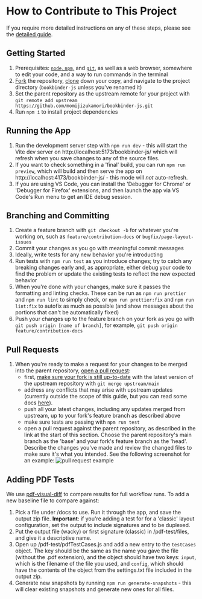 # How to Contribute to This Project

If you require more detailed instructions on any of these steps, please see the [detailed guide](/docs/contributing-details.md).

## Getting Started

1. Prerequisites: [`node`, `npm`,](https://nodejs.org/en/download/) and [`git`](https://docs.github.com/en/get-started/quickstart/set-up-git), as well as a web browser, somewhere to edit your code, and a way to run commands in the terminal
1. [Fork](https://docs.github.com/en/get-started/quickstart/fork-a-repo) the repository, [clone](https://docs.github.com/en/get-started/quickstart/fork-a-repo#cloning-your-forked-repository) down your copy, and navigate to the project directory (`bookbinder-js` unless you've renamed it)
1. Set the parent repository as the upstream remote for your project with `git remote add upstream https://github.com/momijizukamori/bookbinder-js.git`
1. Run `npm i` to install project dependencies

## Running the App

1. Run the development server step with `npm run dev` - this will start the Vite dev server on http://localhost:5173/bookbinder-js/ which will refresh when you save changes to any of the source files.
1. If you want to check something in a 'final' build, you can run `npm run preview`, which will build and then serve the app on http://localhost:4173/bookbinder-js/ - this mode will _not_ auto-refresh.
1. If you are using VS Code, you can install the 'Debugger for Chrome' or 'Debugger for Firefox' extensions, and then launch the app via VS Code's Run menu to get an IDE debug session.

## Branching and Committing

1. Create a feature branch with `git checkout -b` for whatever you're working on, such as `feature/contribution-docs` or `bugfix/page-layout-issues`
1. Commit your changes as you go with meaningful commit messages
1. Ideally, write tests for any new behavior you're introducting
1. Run tests with `npm run test` as you introduce changes; try to catch any breaking changes early and, as appropriate, either debug your code to find the problem or update the existing tests to reflect the new expected behavior
1. When you're done with your changes, make sure it passes the formatting and linting checks. These can be run as `npm run prettier` and `npm run lint` to simply check, or `npm run prettier:fix` and `npm run lint:fix` to autofix as much as possible (and show messages about the portions that can't be automatically fixed)
1. Push your changes up to the feature branch on your fork as you go with `git push origin [name of branch]`, for example, `git push origin feature/contribution-docs`

## Pull Requests

1. When you're ready to make a request for your changes to be merged into the parent repository, [open a pull request](https://docs.github.com/en/pull-requests/collaborating-with-pull-requests/proposing-changes-to-your-work-with-pull-requests/creating-a-pull-request):
   - first, [make sure your fork is still up-to-date](https://docs.github.com/en/pull-requests/collaborating-with-pull-requests/working-with-forks/syncing-a-fork#syncing-a-fork-from-the-command-line) with the latest version of the upstream repository with `git merge upstream/main`
   - address any conflicts that may arise with upstream updates (currently outside the scope of this guide, but you can read some docs [here](https://docs.github.com/en/pull-requests/collaborating-with-pull-requests/addressing-merge-conflicts/about-merge-conflicts)).
   - push all your latest changes, including any updates merged from upstream, up to your fork's feature branch as described above
   - make sure tests are passing with `npm run test`
   - open a pull request against the parent repository, as described in the link at the start of this section. Choose the parent repository's main branch as the 'base' and your fork's feature branch as the 'head'. Describe the changes you've made and review the changed files to make sure it's what you intended. See the following screenshot for an example:
     ![pull request example](/docs/PR-example.png)

## Adding PDF Tests

We use [pdf-visual-diff](https://github.com/moshensky/pdf-visual-diff) to compare results for full workflow runs. To add a new baseline file to compare against:

1. Pick a file under /docs to use. Run it through the app, and save the output zip file. **Important**: if you're adding a test for for a 'classic' layout configuration, set the output to include signatures and to be duplexed.
2. Put the output file (wacky) or first signature (classic) in /pdf-test/files, and give it a descriptive name.
3. Open up /pdf-test/pdfTestCases.js and add a new entry to the `testCases` object. The key should be the same as the name you gave the file (without the .pdf extension), and the object should have two keys: `input`, which is the filename of the file you used, and `config`, which should have the contents of the object from the settings.txt file included in the output zip.
4. Generate new snapshots by running `npm run generate-snapshots` - this will clear existing snapshots and generate new ones for all files.

